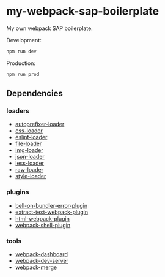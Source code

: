 # my-webpack-sap-boilerplate

My own webpack SAP boilerplate.

Development:

```sh
npm run dev
```

Production:

```sh
npm run prod
```

## Dependencies


### loaders
 
 + [autoprefixer-loader](http://npmjs.org/autoprefixer-loader)
 + [css-loader](http://npmjs.org/css-loader)
 + [eslint-loader](http://npmjs.org/eslint-loader)
 + [file-loader](http://npmjs.org/file-loader)
 + [img-loader](http://npmjs.org/img-loader)
 + [json-loader](http://npmjs.org/json-loader)
 + [less-loader](http://npmjs.org/less-loader)
 + [raw-loader](http://npmjs.org/raw-loader)
 + [style-loader](http://npmjs.org/style-loader)

### plugins

 + [bell-on-bundler-error-plugin](http://npmjs.org/bell-on-bundler-error-plugin)
 + [extract-text-webpack-plugin](http://npmjs.org/extract-text-webpack-plugin)
 + [html-webpack-plugin](http://npmjs.org/html-webpack-plugin)
 + [webpack-shell-plugin](http://npmjs.org/webpack-shell-plugin)

### tools
 
 + [webpack-dashboard](http://npmjs.org/webpack-dashboard)
 + [webpack-dev-server](http://npmjs.org/webpack-dev-server)
 + [webpack-merge](http://npmjs.org/webpack-merge)
 